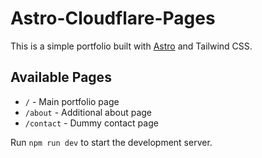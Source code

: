 # Astro-Cloudflare-Pages

This is a simple portfolio built with [Astro](https://astro.build/) and Tailwind CSS.

## Available Pages

- `/` - Main portfolio page
- `/about` - Additional about page
- `/contact` - Dummy contact page

Run `npm run dev` to start the development server.

